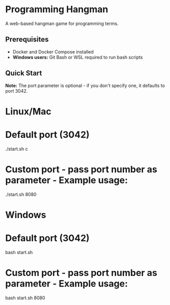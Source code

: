 # Programming Hangman

A web-based hangman game for programming terms.

## Prerequisites
- Docker and Docker Compose installed
- **Windows users:** Git Bash or WSL required to run bash scripts

## Quick Start

**Note:** The port parameter is optional - if you don't specify one, it defaults to port 3042.

# Linux/Mac
# Default port (3042)
./start.sh c
# Custom port - pass port number as parameter - Example usage: 
./start.sh 8080

# Windows
# Default port (3042)
bash start.sh      
# Custom port - pass port number as parameter - Example usage: 
bash start.sh 8080